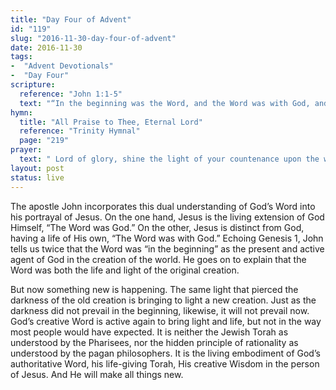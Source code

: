 ```yaml
---
title: "Day Four of Advent"
id: "119"
slug: "2016-11-30-day-four-of-advent"
date: 2016-11-30
tags:
-  "Advent Devotionals"
-  "Day Four"
scripture:
  reference: "John 1:1-5"
  text: "“In the beginning was the Word, and the Word was with God, and the Word was God. He was in the beginning with God. All things were made through Him, and without Him was not any thing made that was made. In Him was life, and the Life was the light of men. The light shines in the darkness, and the darkness has not overcome it.”"
hymn:
  title: "All Praise to Thee, Eternal Lord"
  reference: "Trinity Hymnal"
  page: "219"
prayer:
  text: " Lord of glory, shine the light of your countenance upon the world to make all things new in and through Jesus, your incarnate Word. Amen."
layout: post
status: live
---
```


The apostle John incorporates this dual understanding of God’s Word into his portrayal of Jesus. On the one hand, Jesus is the living extension of God Himself, “The Word was God.” On the other, Jesus is distinct from God, having a life of His own, “The Word was with God.” Echoing Genesis 1, John tells us twice that the Word was “in the beginning” as the present and active agent of God in the creation of the world. He goes on to explain that the Word was both the life and light of the original creation.

But now something new is happening. The same light that pierced the darkness of the old creation is bringing to light a new creation. Just as the darkness did not prevail in the beginning, likewise, it will not prevail now. God’s creative Word is active again to bring light and life, but not in the way most people would have expected. It is neither the Jewish Torah as understood by the Pharisees, nor the hidden principle of rationality as understood by the pagan philosophers. It is the living embodiment of God’s authoritative Word, his life-giving Torah, His creative Wisdom in the person of Jesus. And He will make all things new.
